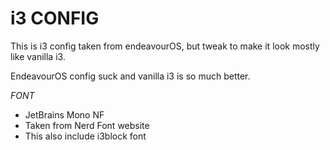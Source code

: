 # i3 CONFIG

This is i3 config taken from endeavourOS, but tweak to make it look mostly like vanilla i3.

EndeavourOS config suck and vanilla i3 is so much better.

*FONT*
- JetBrains Mono NF
- Taken from Nerd Font website
- This also include i3block font
